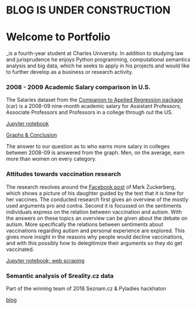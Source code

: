 # BLOG IS UNDER CONSTRUCTION
# Welcome to Portfolio


_is a fourth-year student at Charles University. In addition to studying law and jurisprudence he enjoys Python programming, computational semantics analysis and big data, which he seeks to apply in his projects and would like to further develop as a business or research activity. 




### 2008 - 2009 Academic Salary comparison in U.S.
The Salaries dataset from the [Companion to Applied Regression package](https://cran.r-project.org/web/packages/car/index.html) (car) is a 2008-09 nine-month academic salary for Assistant Professors, Associate Professors and Professors in a college through out the US.

[Jupyter notebook](https://github.com/juniq03/final-bio-project/blob/master/python-bio_projekt%20(1).ipynb)

[Graphs & Conclusion](https://moje-aplikoska2.herokuapp.com/)

The answer to our question as to who earns more salary in colleges between 2008-09 is answered from the graph. 
Men, on the average, earn more than women on every category.




### Attitudes towards vaccination research
The research resolves around the [Facebook post](https://www.facebook.com/zuck/posts/10102586760792431) of Mark Zuckerberg, which shows a picture of his daughter guided by the text that it is time for her vaccines. The conducted research first gives an overview of the mostly used arguments pro and contra. Second it is focussed on the sentiments individuals express on the relation between vaccination and autism. With the answers on these topics an overview can be given about the debate on autism. More specifically the relations between sentiments about vaccinations regarding autism and personal experience are explored. This gives more insight in the reasons why people would decline vaccinations, and with this possibly how to delegitimize their arguments so they do get vaccinated. 

[Jupyter notebook; web scraping](https://github.com/juniq03/Data-mining/blob/master/Selenium_method.ipynb)



### Semantic analysis of Sreality.cz data
Part of the winning team of 2018 Seznam.cz & Pyladies hackhaton

[blog](https://medium.com/@misasebestova/m%C5%AFj-prvn%C3%AD-datov%C3%BD-hackathon-6f753a4730cf)
